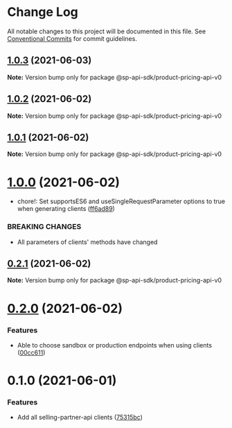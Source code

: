 # Change Log

All notable changes to this project will be documented in this file.
See [Conventional Commits](https://conventionalcommits.org) for commit guidelines.

## [1.0.3](https://github.com/bizon/selling-partner-api-sdk/compare/@sp-api-sdk/product-pricing-api-v0@1.0.2...@sp-api-sdk/product-pricing-api-v0@1.0.3) (2021-06-03)

**Note:** Version bump only for package @sp-api-sdk/product-pricing-api-v0





## [1.0.2](https://github.com/bizon/selling-partner-api-sdk/compare/@sp-api-sdk/product-pricing-api-v0@1.0.1...@sp-api-sdk/product-pricing-api-v0@1.0.2) (2021-06-02)

**Note:** Version bump only for package @sp-api-sdk/product-pricing-api-v0





## [1.0.1](https://github.com/bizon/selling-partner-api-sdk/compare/@sp-api-sdk/product-pricing-api-v0@1.0.0...@sp-api-sdk/product-pricing-api-v0@1.0.1) (2021-06-02)

**Note:** Version bump only for package @sp-api-sdk/product-pricing-api-v0





# [1.0.0](https://github.com/bizon/selling-partner-api-sdk/compare/@sp-api-sdk/product-pricing-api-v0@0.2.1...@sp-api-sdk/product-pricing-api-v0@1.0.0) (2021-06-02)


* chore!: Set supportsES6 and useSingleRequestParameter options to true when generating clients ([ff6ad89](https://github.com/bizon/selling-partner-api-sdk/commit/ff6ad89b496dec81f0ce775a50f25615022fcfb2))


### BREAKING CHANGES

* All parameters of clients' methods have changed





## [0.2.1](https://github.com/bizon/selling-partner-api-sdk/compare/@sp-api-sdk/product-pricing-api-v0@0.2.0...@sp-api-sdk/product-pricing-api-v0@0.2.1) (2021-06-02)

**Note:** Version bump only for package @sp-api-sdk/product-pricing-api-v0





# [0.2.0](https://github.com/bizon/selling-partner-api-sdk/compare/@sp-api-sdk/product-pricing-api-v0@0.1.0...@sp-api-sdk/product-pricing-api-v0@0.2.0) (2021-06-02)


### Features

* Able to choose sandbox or production endpoints when using clients ([00cc611](https://github.com/bizon/selling-partner-api-sdk/commit/00cc611bcaa6153606c8d918ad6946947d6a50de))





# 0.1.0 (2021-06-01)


### Features

* Add all selling-partner-api clients ([75315bc](https://github.com/bizon/selling-partner-api-sdk/commit/75315bc7681537a7803bf658e69b6bf7d4b6bbe2))
